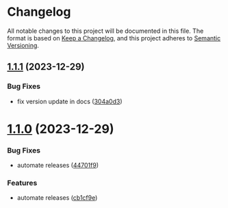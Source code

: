# Changelog

All notable changes to this project will be documented in this file.
The format is based on [Keep a Changelog](https://keepachangelog.com/en/1.0.0/),
and this project adheres to [Semantic Versioning](https://semver.org/spec/v2.0.0.html).

## [1.1.1](https://github.com/manosbatsis/corda5-testutils/compare/v1.1.0...v1.1.1) (2023-12-29)


### Bug Fixes

* fix version update in docs ([304a0d3](https://github.com/manosbatsis/corda5-testutils/commit/304a0d3991c8dfa09201c1cc670a7dd30b06a7c8))

# [1.1.0](https://github.com/manosbatsis/corda5-testutils/compare/v1.0.5...v1.1.0) (2023-12-29)


### Bug Fixes

* automate releases ([44701f9](https://github.com/manosbatsis/corda5-testutils/commit/44701f9593a963c4df9b46e966e25c193f2dca9c))


### Features

* automate releases ([cb1cf9e](https://github.com/manosbatsis/corda5-testutils/commit/cb1cf9e4f2fd837151e8b413ac4f2318b3096720))
